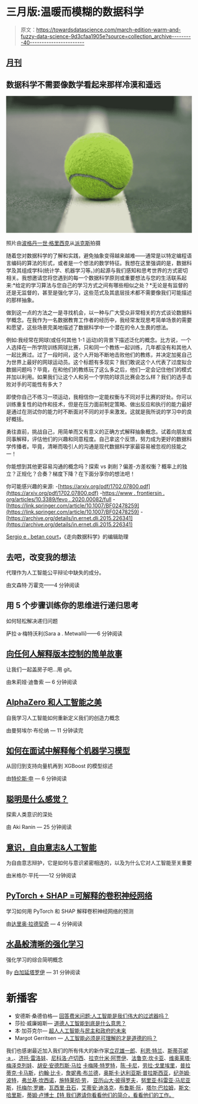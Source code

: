 # 三月版:温暖而模糊的数据科学

> 原文：<https://towardsdatascience.com/march-edition-warm-and-fuzzy-data-science-9d3cfaa1905e?source=collection_archive---------40----------------------->

## [月刊](https://towardsdatascience.com/tagged/monthly-edition)

## 数据科学不需要像数学看起来那样冷漠和遥远

![](img/264a1f1bc02e7bb8ed331c08de74480b.png)

照片由[波格丹一世·格里西克](https://www.pexels.com/@bogdan-glisik-602346?utm_content=attributionCopyText&utm_medium=referral&utm_source=pexels)从[派克斯](https://www.pexels.com/photo/green-tennis-ball-on-court-1405355/?utm_content=attributionCopyText&utm_medium=referral&utm_source=pexels)拍摄

随着您对数据科学的了解和实践，避免抽象变得越来越难——通常是以特定编程语言编码的算法的形式，或者是一个想法的数学特征。我想在这里强调的是，数据科学及其组成学科(统计学、机器学习等。)的起源与我们感知和思考世界的方式密切相关。我想邀请您将您遇到的每一个数据科学原则或重要想法与您的生活联系起来:*给定的学习算法与您自己的学习方式之间有哪些相似之处？*无论是有监督的还是无监督的，甚至是强化学习，这些范式及其底层技术都不需要像我们可能描述的那样抽象。

做到这一点的方法之一是寻找机会，以一种与广大受众非常相关的方式谈论数据科学概念。在我作为一名数据教育工作者的经历中，我经常发现思考简单场景的需要和愿望，这些场景完美地描述了数据科学中一个潜在的令人生畏的想法。

例如:我经常在网球(或任何其他 1-1 运动)的背景下描述泛化的概念。比方说，一个人选择在一所学院训练网球比赛，只和同一个教练一起训练，几年都没有和其他人一起比赛过。过了一段时间，这个人开始不断地击败他们的教练，并决定加冕自己为世界上最好的网球运动员。这个标题有多现实？我们敢说这个人代表了过度拟合数据问题吗？毕竟，在和他们的教练玩了这么多之后，他们一定会记住他们的模式并加以利用。如果我们让这个人和另一个学院的球员比赛会怎么样？我们的选手击败对手的可能性有多大？

即使你自己不练习一项运动，我相信你一定能权衡与不同对手比赛的好处。你可以训练重复性的动作和技术，但是在压力面前制定策略、做出反应和执行的能力最好是通过在测试你的能力时不断面对不同的对手来激发。这就是我所说的学习中的良好概括。

勇往直前，挑战自己，用简单而又有意义的正确方式解释抽象概念。试着向朋友或同事解释，评估他们的兴趣和同意程度。自己拿这个反馈，努力成为更好的数据科学传播者。毕竟，清晰而吸引人的沟通是现代数据科学家最容易被忽视的技能之一！

你能想到其他更容易沟通的概念吗？探索 vs 剥削？偏差-方差权衡？概率上的独立？正规化？合奏？梯度下降？在下面分享你的想法吧！

你可能感兴趣的来源:
-[https://arxiv.org/pdf/1702.07800.pdf](https://arxiv.org/pdf/1702.07800.pdf)
-[https://www . frontiersin . org/articles/10.3389/fevo . 2020.00082/full](https://www.frontiersin.org/articles/10.3389/fevo.2020.00082/full)
-[https://link.springer.com/article/10.1007/BF02478259](https://link.springer.com/article/10.1007/BF02478259)
-[https://archive.org/details/in.ernet.dli.2015.226341](https://archive.org/details/in.ernet.dli.2015.226341)

[Sergio e . betan court](https://medium.com/u/951ed7d07b1c?source=post_page-----9d3cfaa1905e--------------------------------)**，**《走向数据科学》的编辑助理

## 去吧，改变我的想法

代理作为人工智能公平辩论中缺失的成分。

由文森特·万霍克——4 分钟阅读

## 用 5 个步骤训练你的思维进行递归思考

如何轻松解决递归问题

萨拉·a·梅特沃利(Sara a . Metwalli)——6 分钟阅读

## [向任何人解释版本控制的简单故事](/a-simple-story-to-explain-version-control-to-anyone-5ab4197cebbc)

让我们一起盖房子吧…用 git。

由朱莉娅·迪鲁索 — 6 分钟阅读

## [AlphaZero 和人工智能之美](/alphazero-and-the-beauty-of-the-artificial-mind-4ac7f220941a)

自我学习人工智能如何重新定义我们的创造力概念

由曼努埃尔·布伦纳 — 11 分钟读完

## [如何在面试中解释每个机器学习模型](/how-to-explain-each-machine-learning-model-at-an-interview-499d82f91470)

从回归到支持向量机再到 XGBoost 的模型综述

由[特伦斯·申](https://medium.com/u/360a9d4d19ab?source=post_page-----9d3cfaa1905e--------------------------------) — 6 分钟阅读

## [聪明是什么感觉？](/what-is-it-like-to-be-intelligent-ba0ffff8dd9c)

探索人类意识的深处

由 Aki Ranin — 25 分钟阅读

## [意识，自由意志&人工智能](/consciousness-free-will-artificial-intelligence-4a5a4cd7aa93)

为自由意志辩护，它是如何与意识紧密相连的，以及为什么它对人工智能至关重要

由米格尔·平托——12 分钟阅读

## [PyTorch + SHAP =可解释的卷积神经网络](/pytorch-shap-explainable-convolutional-neural-networks-ece5f04c374f)

学习如何用 PyTorch 和 SHAP 解释卷积神经网络的预测

由[达里奥·拉德契奇](https://medium.com/u/689ba04bb8be?source=post_page-----9d3cfaa1905e--------------------------------) — 4 分钟阅读

## [水晶般清晰的强化学习](/crystal-clear-reinforcement-learning-7e6c1541365e)

强化学习的综合简明概念

By [白加延塔罗伊](https://medium.com/u/583a83b12a79?source=post_page-----9d3cfaa1905e--------------------------------) — 31 分钟阅读

# 新播客

*   安德斯·桑德伯格— [回答费米问题:人工智能是我们伟大的过滤器吗？](/answering-the-fermi-question-is-ai-our-great-filter-56bd7f8fb44d)
*   莎拉·威廉姆斯— [道德人工智能到底是什么意思？](/what-does-ethical-ai-even-mean-8b98909b42b9)
*   本·加芬克尔— [超人人工智能与民主和政府的未来](/superhuman-ai-and-the-future-of-democracy-and-government-5e57d3e53d42)
*   Margot Gerritsen — [人工智能必须是可理解的才是道德的吗？](/does-ai-have-to-be-understandable-to-be-ethical-b86747594df2)

我们也感谢最近加入我们的所有伟大的新作家[立花雄一郎](https://medium.com/u/94247ffb9e0c?source=post_page-----9d3cfaa1905e--------------------------------)、[利恩·特兰](https://medium.com/u/6dce37c8a7cc?source=post_page-----9d3cfaa1905e--------------------------------)、[斯蒂芬妮·a .](https://medium.com/u/d4c61bacd51c?source=post_page-----9d3cfaa1905e--------------------------------)、[济托·雷洛娃](https://medium.com/u/265ad0e54c86?source=post_page-----9d3cfaa1905e--------------------------------)、[尼科洛·卢切西](https://medium.com/u/63d04957c1f1?source=post_page-----9d3cfaa1905e--------------------------------)、[拉克什米·阿贾伊](https://medium.com/u/3f09dfd5005c?source=post_page-----9d3cfaa1905e--------------------------------)、[法鲁克·坎卡亚](https://medium.com/u/44621c01fe52?source=post_page-----9d3cfaa1905e--------------------------------)、[维奥莱塔·梅泽克列娃](https://medium.com/u/41024a21260d?source=post_page-----9d3cfaa1905e--------------------------------)、[胡安·安德烈斯·马拉](https://medium.com/u/efb512b85736?source=post_page-----9d3cfaa1905e--------------------------------) [卡梅隆·特罗特](https://medium.com/u/9eff5ca21d80?source=post_page-----9d3cfaa1905e--------------------------------)，[陈·卡尼](https://medium.com/u/8feed6c45644?source=post_page-----9d3cfaa1905e--------------------------------)，[劳拉·戈里埃里](https://medium.com/u/40dbca1b91c3?source=post_page-----9d3cfaa1905e--------------------------------)，[普拉蒂克·卡马斯](https://medium.com/u/6ec24870a19a?source=post_page-----9d3cfaa1905e--------------------------------)，[约翰·比卡](https://medium.com/u/2e36f6a6040c?source=post_page-----9d3cfaa1905e--------------------------------)，[詹妮弗·布兰德](https://medium.com/u/be6af4b376e8?source=post_page-----9d3cfaa1905e--------------------------------)，[奥斯卡·达利亚斯·普拉斯西亚](https://medium.com/u/d4424e88f9ed?source=post_page-----9d3cfaa1905e--------------------------------)，[纪尧姆·波特](https://medium.com/u/6cc97552686e?source=post_page-----9d3cfaa1905e--------------------------------)，[弗兰基·坎西诺](https://medium.com/u/d46c00c36108?source=post_page-----9d3cfaa1905e--------------------------------)，[施特莱彻·劳](https://medium.com/u/76972195047a?source=post_page-----9d3cfaa1905e--------------------------------)， [亚历山大·彼得罗夫](https://medium.com/u/f98c58b15cf8?source=post_page-----9d3cfaa1905e--------------------------------)，[努里亚·科雷亚·马尼亚斯](https://medium.com/u/c05c0c26d946?source=post_page-----9d3cfaa1905e--------------------------------)，[托梅尔·罗嫩](https://medium.com/u/bb3d896aec1b?source=post_page-----9d3cfaa1905e--------------------------------)，[瓦西里·丑石](https://medium.com/u/db1b8bdd5e8b?source=post_page-----9d3cfaa1905e--------------------------------)，[艾蒂安·迪洛克](https://medium.com/u/46ea460b3b01?source=post_page-----9d3cfaa1905e--------------------------------)，[布鲁斯·阮](https://medium.com/u/482862413951?source=post_page-----9d3cfaa1905e--------------------------------)，[塔尔·巴拉姆](https://medium.com/u/b7a84f9d5905?source=post_page-----9d3cfaa1905e--------------------------------)，[斯文·哈里斯](https://medium.com/u/237f0762a600?source=post_page-----9d3cfaa1905e--------------------------------)，[蒂姆·卢博士【特 我们邀请你看看他们的简介，看看他们的工作。](https://medium.com/u/8d41b438feef?source=post_page-----9d3cfaa1905e--------------------------------)